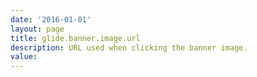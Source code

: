 ```yaml
---
date: '2016-01-01'
layout: page
title: glide.banner.image.url
description: URL used when clicking the banner image.
value:  
---
```

